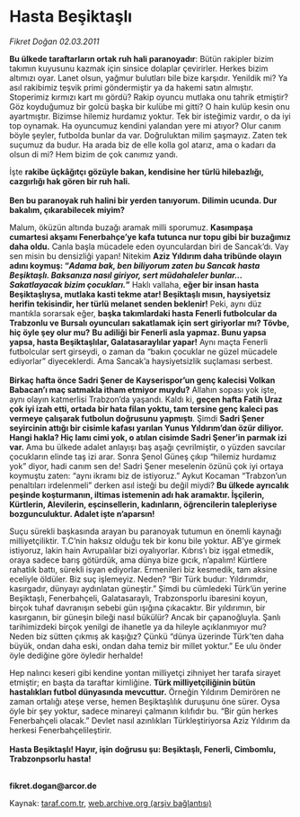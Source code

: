 # Hasta Beşiktaşlı

*Fikret Doğan 02.03.2011*

<div class="yazi"><p><b>Bu ülkede taraftarların ortak ruh hali paranoyadır</b>: Bütün rakipler bizim takımın kuyusunu kazmak için sinsice dolaplar çevirirler. Herkes bizim altımızı oyar. Lanet olsun, yağmur bulutları bile bize karşıdır. Yenildik mi? Ya asıl rakibimiz teşvik primi göndermiştir ya da hakemi satın almıştır. Stoperimiz kırmızı kart mı gördü? Rakip oyuncu mutlaka onu tahrik etmiştir? Göz koyduğumuz bir golcü başka bir kulübe mi gitti? O hain kulüp kesin onu ayartmıştır. Bizimse hilemiz hurdamız yoktur. Tek bir isteğimiz vardır, o da iyi top oynamak. Ha oyuncumuz kendini yalandan yere mi atıyor? Olur canım böyle şeyler, futbolda bunlar da var. Doğruluktan milim şaşmayız. Zaten tek suçumuz da budur. Ha arada biz de elle kolla gol atarız, ama o kadarı da olsun di mi? Hem bizim de çok canımız yandı.</p>
<p>İşte <b>rakibe üçkâğıtçı gözüyle bakan, kendisine her türlü hilebazlığı, cazgırlığı hak gören bir ruh hali. <br/><br/></b><b>Ben bu paranoyak ruh halini bir yerden tanıyorum. Dilimin ucunda. Dur bakalım, çıkarabilecek miyim?</b></p>
<p>Malum, öküzün altında buzağı aramak milli sporumuz. <b>Kasımpaşa cumartesi akşamı Fenerbahçe’ye kafa tutunca nur topu gibi bir buzağımız daha oldu.</b> Canla başla mücadele eden oyunculardan biri de Sancak’dı. Vay sen misin bu densizliği yapan! Nitekim <b>Aziz Yıldırım daha tribünde olayın adını koymuş: “<i>Adama bak, ben biliyorum zaten bu Sancak hasta Beşiktaşlı. Baksanıza nasıl giriyor, sert müdahaleler bunlar... Sakatlayacak bizim çocukları.</i>”</b> Haklı vallaha, <b>eğer bir insan hasta Beşiktaşlıysa, mutlaka kasti tekme atar! Beşiktaşlı mısın, haysiyetsiz herifin tekisindir, her türlü melanet senden beklenir!</b> Peki, aynı düz mantıkla sorarsak eğer, <b>başka takımlardaki hasta Fenerli futbolcular da Trabzonlu ve Bursalı oyuncuları sakatlamak için sert giriyorlar mı? Tövbe, hiç öyle şey olur mu?</b> <b>Bu adiliği bir Fenerli asla yapmaz. Bunu yapsa yapsa, hasta Beşiktaşlılar, Galatasaraylılar yapar!</b> Aynı maçta Fenerli futbolcular sert girseydi, o zaman da “bakın çocuklar ne güzel mücadele ediyorlar” diyeceklerdi. Ama Sancak’a haysiyetsizlik suçlaması serbest.<br/><br/><b>Birkaç hafta önce Sadri Şener de Kayserispor’un genç kalecisi Volkan Babacan’ı maç satmakla itham etmiyor muydu?</b> Allahın sopası yok işte, aynı olayın katmerlisi Trabzon’da yaşandı. Kaldı ki, <b>geçen hafta Fatih Uraz çok iyi izah etti, ortada bir hata filan yoktu, tam tersine genç kaleci pas vermeye çalışarak futbolun doğrusunu yapmıştı</b>. Şimdi <b>Sadri Şener seyircinin attığı bir cisimle kafası yarılan Yunus Yıldırım’dan özür diliyor. Hangi hakla? Hiç lamı cimi yok, o atılan cisimde Sadri Şener’in parmak izi var.</b> Ama bu ülkede adalet anlayışı baş aşağı çevrilmiştir, o yüzden savcılar çocukların elinde taş izi arar. Sonra Şenol Güneş çıkıp “hilemiz hurdamız yok” diyor, hadi canım sen de! Sadri Şener meselenin özünü çok iyi ortaya koymuştu zaten: “aynı ikramı biz de istiyoruz.” Aykut Kocaman “Trabzon’un penaltıları irdelenmeli” derken asıl isteği bu değil miydi? <b>Bu ülkede ayrıcalık peşinde koşturmanın, iltimas istemenin adı hak aramaktır. İşçilerin, Kürtlerin, Alevilerin, eşcinsellerin, kadınların, öğrencilerin talepleriyse bozgunculuktur. Adalet işte n’aparsın!</b></p>
<p>Suçu sürekli başkasında arayan bu paranoyak tutumun en önemli kaynağı milliyetçiliktir. T.C’nin haksız olduğu tek bir konu bile yoktur. AB’ye girmek istiyoruz, lakin hain Avrupalılar bizi oyalıyorlar. Kıbrıs’ı biz işgal etmedik, oraya sadece barış götürdük, ama dünya bize gıcık, n’apalım! Kürtlere rahatlık battı, sürekli isyan ediyorlar. Ermenileri biz kesmedik, tam aksine eceliyle öldüler. Biz suç işlemeyiz. Neden? “Bir Türk budur: Yıldırımdır, kasırgadır, dünyayı aydınlatan güneştir.” Şimdi bu cümledeki Türk’ün yerine Beşiktaşlı, Fenerbahçeli, Galatasaraylı, Trabzonsporlu ibaresini koyun, birçok tuhaf davranışın sebebi gün ışığına çıkacaktır. Bir yıldırımın, bir kasırganın, bir güneşin bileği nasıl bükülür? Ancak bir çapanoğluyla. Şanlı tarihimizdeki birçok yenilgi de ihanetle ya da hileyle açıklanmıyor mu? Neden biz sütten çıkmış ak kaşığız? Çünkü “dünya üzerinde Türk’ten daha büyük, ondan daha eski, ondan daha temiz bir millet yoktur.” Ee ulu önder öyle dediğine göre öyledir herhalde!</p>
<p>Hep nalıncı keseri gibi kendine yontan milliyetçi zihniyet her tarafa sirayet etmiştir; en başta da taraftar kimliğine. <b>Türk milliyetçiliğinin bütün hastalıkları futbol dünyasında mevcuttur.</b> Örneğin Yıldırım Demirören ne zaman ortalığı ateşe verse, hemen Beşiktaşlılık duruşunu öne sürer. Oysa öyle bir şey yoktur, sadece minareyi çalmanın kılıfıdır bu. “Bir gün herkes Fenerbahçeli olacak.” Devlet nasıl azınlıkları Türkleştiriyorsa Aziz Yıldırım da herkesi Fenerbahçelileştirir.<br/><br/><b>Hasta Beşiktaşlı! Hayır, işin doğrusu şu: Beşiktaşlı, Fenerli, Cimbomlu, Trabzonpsorlu hasta!</b></p>
<p><b><br/>fikret.dogan@arcor.de </b></p>
</div>

Kaynak: [taraf.com.tr](http://www.taraf.com.tr/fikret-dogan/makale-hasta-besiktasli.htm), [web.archive.org (arşiv bağlantısı)](http://web.archive.org/web/20131107124838/http://www.taraf.com.tr/fikret-dogan/makale-hasta-besiktasli.htm)
